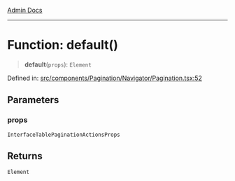[Admin Docs](/)

***

# Function: default()

> **default**(`props`): `Element`

Defined in: [src/components/Pagination/Navigator/Pagination.tsx:52](https://github.com/PalisadoesFoundation/talawa-admin/blob/main/src/components/Pagination/Navigator/Pagination.tsx#L52)

## Parameters

### props

`InterfaceTablePaginationActionsProps`

## Returns

`Element`
